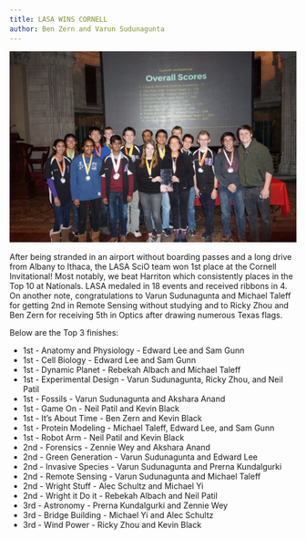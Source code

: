 ```yaml
---
title: LASA WINS CORNELL
author: Ben Zern and Varun Sudunagunta
---
```

![](assets/img/team_cornell_2016.jpg)

After being stranded in an airport without boarding passes and a long drive from Albany to Ithaca, the LASA SciO team won 1st place at the Cornell Invitational! Most notably, we beat Harriton which consistently places in the Top 10 at Nationals. LASA medaled in 18 events and received ribbons in 4. On another note, congratulations to Varun Sudunagunta and Michael Taleff for getting 2nd in Remote Sensing without studying and to Ricky Zhou and Ben Zern for receiving 5th in Optics after drawing numerous Texas flags. 

Below are the Top 3 finishes:

* 1st - Anatomy and Physiology - Edward Lee and Sam Gunn
* 1st - Cell Biology - Edward Lee and Sam Gunn
* 1st - Dynamic Planet - Rebekah Albach and Michael Taleff
* 1st - Experimental Design - Varun Sudunagunta, Ricky Zhou, and Neil Patil
* 1st - Fossils - Varun Sudunagunta and Akshara Anand
* 1st - Game On - Neil Patil and Kevin Black
* 1st - It’s About Time - Ben Zern and Kevin Black
* 1st - Protein Modeling - Michael Taleff, Edward Lee, and Sam Gunn
* 1st - Robot Arm - Neil Patil and Kevin Black
* 2nd - Forensics - Zennie Wey and Akshara Anand
* 2nd - Green Generation - Varun Sudunagunta and Edward Lee
* 2nd - Invasive Species - Varun Sudunagunta and Prerna Kundalgurki
* 2nd - Remote Sensing - Varun Sudunagunta and Michael Taleff
* 2nd - Wright Stuff - Alec Schultz and Michael Yi
* 2nd - Wright it Do it - Rebekah Albach and Neil Patil
* 3rd - Astronomy - Prerna Kundalgurki and Zennie Wey
* 3rd - Bridge Building - Michael Yi and Alec Schultz
* 3rd - Wind Power - Ricky Zhou and Kevin Black
